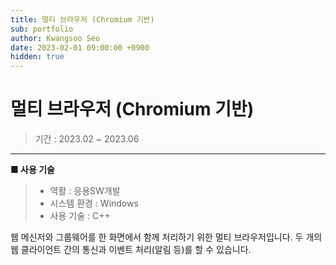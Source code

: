 ```yaml
---
title: 멀티 브라우저 (Chromium 기반)
sub: portfolio
author: Kwangsoo Seo
date: 2023-02-01 09:00:00 +0900
hidden: true
---
```


# 멀티 브라우저 (Chromium 기반)
> 기간 : 2023.02 ~ 2023.06

---

**■ 사용 기술**

>  * 역활 : 응용SW개발
>  * 시스템 환경 : Windows
>  * 사용 기술 : C++

웹 메신저와 그룹웨어를 한 화면에서 함께 처리하기 위한 멀티 브라우저입니다. 두 개의 웹 클라이언트 간의 통신과 이벤트 처리(알림 등)를 할 수 있습니다.